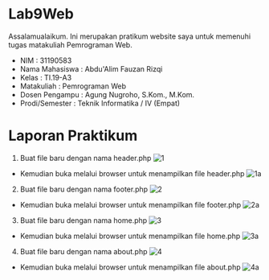 # Lab9Web

Assalamualaikum. Ini merupakan pratikum website saya untuk memenuhi tugas matakuliah Pemrograman Web.

- NIM : 31190583
- Nama Mahasiswa : Abdu'Alim Fauzan Rizqi
- Kelas : TI.19-A3
- Matakuliah : Pemrograman Web
- Dosen Pengampu : Agung Nugroho, S.Kom., M.Kom.
- Prodi/Semester : Teknik Informatika / IV (Empat)

# Laporan Praktikum

1. Buat file baru dengan nama header.php
![1](https://user-images.githubusercontent.com/59682730/121333956-73ef8180-c943-11eb-92d2-71b19cf821bb.PNG)
- Kemudian buka melalui browser untuk menampilkan file header.php
![1a](https://user-images.githubusercontent.com/59682730/121333967-77830880-c943-11eb-84f7-428e9ff74710.PNG)
2. Buat file baru dengan nama footer.php
![2](https://user-images.githubusercontent.com/59682730/121333972-781b9f00-c943-11eb-871e-a720cf421e2b.PNG)
- Kemudian buka melalui browser untuk menampilkan file footer.php
![2a](https://user-images.githubusercontent.com/59682730/121333988-7b168f80-c943-11eb-9fe8-0af782229409.PNG)
3. Buat file baru dengan nama home.php
![3](https://user-images.githubusercontent.com/59682730/121333991-7baf2600-c943-11eb-8f63-70c7e497d70f.PNG)
- Kemudian buka melalui browser untuk menampilkan file home.php
![3a](https://user-images.githubusercontent.com/59682730/121336306-96829a00-c945-11eb-890e-172767a7026a.PNG)
4. Buat file baru dengan nama about.php
![4](https://user-images.githubusercontent.com/59682730/121336330-9bdfe480-c945-11eb-864f-d4a47abd3f86.PNG)
- Kemudian buka melalui browser untuk menampilkan file about.php
![4a](https://user-images.githubusercontent.com/59682730/121336335-9d111180-c945-11eb-894c-a3b0fdc6806e.PNG)
